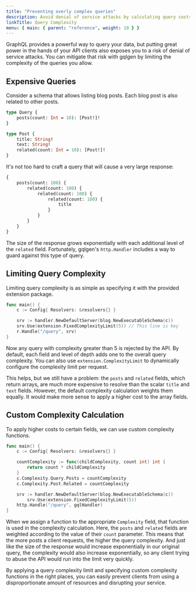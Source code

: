 ```yaml
---
title: "Preventing overly complex queries"
description: Avoid denial of service attacks by calculating query costs and limiting complexity.
linkTitle: Query Complexity
menu: { main: { parent: "reference", weight: 10 } }
---
```


GraphQL provides a powerful way to query your data, but putting great power in the hands of your API clients also exposes you to a risk of denial of service attacks. You can mitigate that risk with gqlgen by limiting the complexity of the queries you allow.

## Expensive Queries

Consider a schema that allows listing blog posts. Each blog post is also related to other posts.

```graphql
type Query {
	posts(count: Int = 10): [Post!]!
}

type Post {
	title: String!
	text: String!
	related(count: Int = 10): [Post!]!
}
```

It's not too hard to craft a query that will cause a very large response:

```graphql
{
	posts(count: 100) {
		related(count: 100) {
			related(count: 100) {
				related(count: 100) {
					title
				}
			}
		}
	}
}
```

The size of the response grows exponentially with each additional level of the `related` field. Fortunately, gqlgen's `http.Handler` includes a way to guard against this type of query.

## Limiting Query Complexity

Limiting query complexity is as simple as specifying it with the provided extension package.

```go
func main() {
	c := Config{ Resolvers: &resolvers{} }

	srv := handler.NewDefaultServer(blog.NewExecutableSchema(c))
	srv.Use(extension.FixedComplexityLimit(5)) // This line is key
	r.Handle("/query", srv)
}
```

Now any query with complexity greater than 5 is rejected by the API. By default, each field and level of depth adds one to the overall query complexity. You can also use `extension.ComplexityLimit` to dynamically configure the complexity limit per request.

This helps, but we still have a problem: the `posts` and `related` fields, which return arrays, are much more expensive to resolve than the scalar `title` and `text` fields. However, the default complexity calculation weights them equally. It would make more sense to apply a higher cost to the array fields.

## Custom Complexity Calculation

To apply higher costs to certain fields, we can use custom complexity functions.

```go
func main() {
    c := Config{ Resolvers: &resolvers{} }

    countComplexity := func(childComplexity, count int) int {
        return count * childComplexity
    }
    c.Complexity.Query.Posts = countComplexity
    c.Complexity.Post.Related = countComplexity

    srv := handler.NewDefaultServer(blog.NewExecutableSchema(c))
		srv.Use(extension.FixedComplexityLimit(5))
    http.Handle("/query", gqlHandler)
}
```

When we assign a function to the appropriate `Complexity` field, that function is used in the complexity calculation. Here, the `posts` and `related` fields are weighted according to the value of their `count` parameter. This means that the more posts a client requests, the higher the query complexity. And just like the size of the response would increase exponentially in our original query, the complexity would also increase exponentially, so any client trying to abuse the API would run into the limit very quickly.

By applying a query complexity limit and specifying custom complexity functions in the right places, you can easily prevent clients from using a disproportionate amount of resources and disrupting your service.
